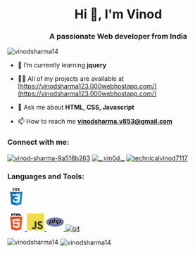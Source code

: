 <h1 align="center">Hi 👋, I'm Vinod</h1>
<h3 align="center">A passionate Web developer from India</h3>

<p align="left"> <img src="https://komarev.com/ghpvc/?username=vinodsharma14&label=Profile%20views&color=0e75b6&style=flat" alt="vinodsharma14" /> </p>

- 🌱 I’m currently learning **jquery**

- 👨‍💻 All of my projects are available at [https://vinodsharma123.000webhostapp.com/](https://vinodsharma123.000webhostapp.com/)

- 💬 Ask me about **HTML, CSS, Javascript**

- 📫 How to reach me **vinodsharma.v853@gmail.com**

<h3 align="left">Connect with me:</h3>
<p align="left">
<a href="https://linkedin.com/in/vinod-sharma-9a518b263" target="blank"><img align="center" src="https://raw.githubusercontent.com/rahuldkjain/github-profile-readme-generator/master/src/images/icons/Social/linked-in-alt.svg" alt="vinod-sharma-9a518b263" height="30" width="40" /></a>
<a href="https://instagram.com/_.vin0d._" target="blank"><img align="center" src="https://raw.githubusercontent.com/rahuldkjain/github-profile-readme-generator/master/src/images/icons/Social/instagram.svg" alt="_.vin0d._" height="30" width="40" /></a>
<a href="https://www.youtube.com/@technicalvinod7117" target="blank"><img align="center" src="https://raw.githubusercontent.com/rahuldkjain/github-profile-readme-generator/master/src/images/icons/Social/youtube.svg" alt="technicalvinod7117" height="30" width="40" /></a>
</p>

<h3 align="left">Languages and Tools:</h3>
<p align="left"> <a href="https://www.w3schools.com/css/" target="_blank" rel="noreferrer"> <img src="https://raw.githubusercontent.com/devicons/devicon/master/icons/css3/css3-original-wordmark.svg" alt="css3" width="40" height="40"/> </a> 
 
<a href="https://www.w3.org/html/" target="_blank" rel="noreferrer"> <img src="https://raw.githubusercontent.com/devicons/devicon/master/icons/html5/html5-original-wordmark.svg" alt="html5" width="40" height="40"/> </a> 
<a href="https://developer.mozilla.org/en-US/docs/Web/JavaScript" target="_blank" rel="noreferrer"> <img src="https://raw.githubusercontent.com/devicons/devicon/master/icons/javascript/javascript-original.svg" alt="javascript" width="40" height="40"/> </a> 
<a href="https://www.php.net" target="_blank" rel="noreferrer"> <img src="https://raw.githubusercontent.com/devicons/devicon/master/icons/php/php-original.svg" alt="php" width="40" height="40"/> </a> 
<a href="https://git-scm.com/" target="_blank" rel="noreferrer"> <img src="https://www.vectorlogo.zone/logos/git-scm/git-scm-icon.svg" alt="git" width="40" height="40"/> </a></p>

<p><img align="left" src="https://github-readme-stats.vercel.app/api/top-langs?username=vinodsharma14&show_icons=true&locale=en&layout=compact" alt="vinodsharma14" /></p>

<p>&nbsp;<img align="center" src="https://github-readme-stats.vercel.app/api?username=vinodsharma14&show_icons=true&locale=en" alt="vinodsharma14" /></p>
